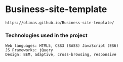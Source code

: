 # Business-site-template
```
https://olimas.github.io/Business-site-template/
```
### Technologies used in the project
```
Web languages: HTML5, CSS3 (SASS) JavaScript (ES6)
JS Frameworks: jQuery
Design: BEM, adaptive, cross-browsing, responsive
```
